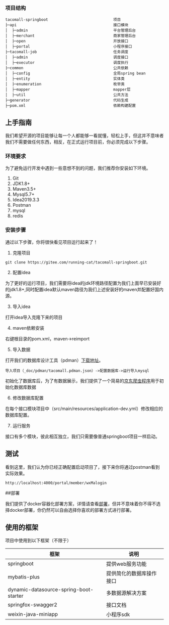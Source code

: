 ### 项目结构

~~~
tacomall-springboot                             项目
├─api                                           接口模块
│  ├─admin                                      平台管理后台
│  ├─merchant                                   商家管理后台
│  ├─open                                       开放接口
│  ├─portal                                     小程序接口
├─tacomall-job                                  任务调度
│  ├─admin                                      调度接口
│  ├─executor                                   调度执行
├─common                                        公共依赖
│  ├─config                                     全局spring bean
│  ├─entity                                     实体类
│  ├─enumeration                                枚举类
│  ├─mapper                                     mapper层
│  ├─util                                       公共方法
├─generator                                     代码生成
├─pom.xml                                       依赖构建配置
~~~

## 上手指南

我们希望开源的项目能够让每一个人都能够一看就懂，轻松上手，但这并不意味者我们不需要做任何东西，相反，在正式运行项目前，你必须完成以下步骤。

### 环境要求

为了避免运行开发中遇到一些意想不到的问题，我们推荐你安装如下环境。

1. Git
2. JDK1.8+
3. Maven3.5+
4. Mysql5.7+
5. Idea2019.3.3
6. Postman
7. mysql
8. redis
### 安装步骤

通过以下步骤，你将很快看见项目运行起来了！

1. 克隆项目

```
git clone https://gitee.com/running-cat/tacomall-springboot.git
```
2. 配置idea

为了更好的运行项目，我们需要将idea的jdk环境路径配置为我们上面早已安装好的jdk1.8+,同时配置idea默认maven路径为我们上述安装好的maven并配置好国内源。

3. 导入idea

打开idea导入克隆下来的项目

4. maven依赖安装

右键根目录的pom.xml，maven->reimport

5. 导入数据

打开我们的数据库设计工具（pdman）[下载地址](https://gitee.com/robergroup/pdman?_from=gitee_search)。

```
导入项目（_doc/pdman/tacomall.pdman.json）->配置数据库->运行导入mysql
```

初始化了数据库后，为了有数据展示，我们提供了一个简易的[京东爬虫程序](https://gitee.com/running-cat/tacomall-springboot/tree/master/_doc/jd)用于初始化数据库数据

6. 修改数据库配置

在每个接口模块项目中（src/main/resources/application-dev.yml）修改相应的数据库配置。

7. 运行服务

接口有多个模块，彼此相互独立，我们只需要像普通springboot项目一样启动。

## 测试

看到这里，我们认为你已经正确配置启动项目了，接下来你将通过postman看到实际效果。

```
http://localhost:4000/portal/member/wxMalogin
```

##部署

我们提供了docker容器化部署方案，详情请查看[部署](https://gitee.com/running-cat/tacomall-springboot/blob/master/LICENSE)，但并不意味着你不得不选择docker部署，你仍然可以自由选择你喜欢的部署方式进行部署。

## 使用的框架

项目中使用到以下框架（不限于）

| 框架                                   | 说明                     |
| -------------------------------------- | ------------------------ |
| springboot                             | 提供web服务功能          |
| mybatis-plus                           | 提供简化的数据库操作接口 |
| dynamic-datasource-spring-boot-starter | 多数据源解决方案         |
| springfox-swagger2                     | 接口文档                 |
| weixin-java-miniapp                    | 小程序sdk                |

